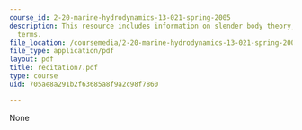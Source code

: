 ```yaml
---
course_id: 2-20-marine-hydrodynamics-13-021-spring-2005
description: This resource includes information on slender body theory, and non zero
  terms.
file_location: /coursemedia/2-20-marine-hydrodynamics-13-021-spring-2005/705ae8a291b2f63685a8f9a2c98f7860_recitation7.pdf
file_type: application/pdf
layout: pdf
title: recitation7.pdf
type: course
uid: 705ae8a291b2f63685a8f9a2c98f7860

---
```

None